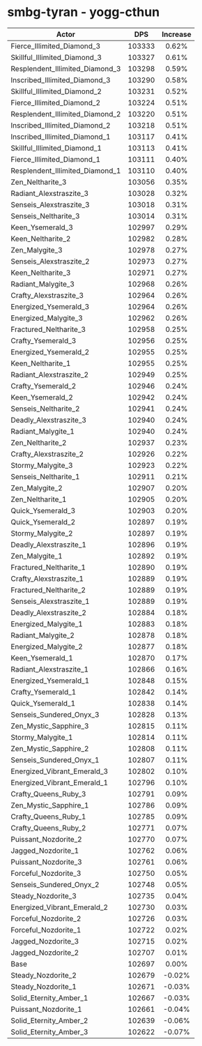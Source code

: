 # smbg-tyran - yogg-cthun
| Actor | DPS | Increase |
|---|:---:|:---:|
|Fierce_Illimited_Diamond_3|103333|0.62%|
|Skillful_Illimited_Diamond_3|103327|0.61%|
|Resplendent_Illimited_Diamond_3|103298|0.59%|
|Inscribed_Illimited_Diamond_3|103290|0.58%|
|Skillful_Illimited_Diamond_2|103231|0.52%|
|Fierce_Illimited_Diamond_2|103224|0.51%|
|Resplendent_Illimited_Diamond_2|103220|0.51%|
|Inscribed_Illimited_Diamond_2|103218|0.51%|
|Inscribed_Illimited_Diamond_1|103117|0.41%|
|Skillful_Illimited_Diamond_1|103113|0.41%|
|Fierce_Illimited_Diamond_1|103111|0.40%|
|Resplendent_Illimited_Diamond_1|103110|0.40%|
|Zen_Neltharite_3|103056|0.35%|
|Radiant_Alexstraszite_3|103028|0.32%|
|Senseis_Alexstraszite_3|103018|0.31%|
|Senseis_Neltharite_3|103014|0.31%|
|Keen_Ysemerald_3|102997|0.29%|
|Keen_Neltharite_2|102982|0.28%|
|Zen_Malygite_3|102978|0.27%|
|Senseis_Alexstraszite_2|102973|0.27%|
|Keen_Neltharite_3|102971|0.27%|
|Radiant_Malygite_3|102968|0.26%|
|Crafty_Alexstraszite_3|102964|0.26%|
|Energized_Ysemerald_3|102964|0.26%|
|Energized_Malygite_3|102962|0.26%|
|Fractured_Neltharite_3|102958|0.25%|
|Crafty_Ysemerald_3|102956|0.25%|
|Energized_Ysemerald_2|102955|0.25%|
|Keen_Neltharite_1|102955|0.25%|
|Radiant_Alexstraszite_2|102949|0.25%|
|Crafty_Ysemerald_2|102946|0.24%|
|Keen_Ysemerald_2|102942|0.24%|
|Senseis_Neltharite_2|102941|0.24%|
|Deadly_Alexstraszite_3|102940|0.24%|
|Radiant_Malygite_1|102940|0.24%|
|Zen_Neltharite_2|102937|0.23%|
|Crafty_Alexstraszite_2|102926|0.22%|
|Stormy_Malygite_3|102923|0.22%|
|Senseis_Neltharite_1|102911|0.21%|
|Zen_Malygite_2|102907|0.20%|
|Zen_Neltharite_1|102905|0.20%|
|Quick_Ysemerald_3|102903|0.20%|
|Quick_Ysemerald_2|102897|0.19%|
|Stormy_Malygite_2|102897|0.19%|
|Deadly_Alexstraszite_1|102896|0.19%|
|Zen_Malygite_1|102892|0.19%|
|Fractured_Neltharite_1|102890|0.19%|
|Crafty_Alexstraszite_1|102889|0.19%|
|Fractured_Neltharite_2|102889|0.19%|
|Senseis_Alexstraszite_1|102889|0.19%|
|Deadly_Alexstraszite_2|102884|0.18%|
|Energized_Malygite_1|102883|0.18%|
|Radiant_Malygite_2|102878|0.18%|
|Energized_Malygite_2|102877|0.18%|
|Keen_Ysemerald_1|102870|0.17%|
|Radiant_Alexstraszite_1|102866|0.16%|
|Energized_Ysemerald_1|102848|0.15%|
|Crafty_Ysemerald_1|102842|0.14%|
|Quick_Ysemerald_1|102838|0.14%|
|Senseis_Sundered_Onyx_3|102828|0.13%|
|Zen_Mystic_Sapphire_3|102815|0.11%|
|Stormy_Malygite_1|102814|0.11%|
|Zen_Mystic_Sapphire_2|102808|0.11%|
|Senseis_Sundered_Onyx_1|102807|0.11%|
|Energized_Vibrant_Emerald_3|102802|0.10%|
|Energized_Vibrant_Emerald_1|102796|0.10%|
|Crafty_Queens_Ruby_3|102791|0.09%|
|Zen_Mystic_Sapphire_1|102786|0.09%|
|Crafty_Queens_Ruby_1|102785|0.09%|
|Crafty_Queens_Ruby_2|102771|0.07%|
|Puissant_Nozdorite_2|102770|0.07%|
|Jagged_Nozdorite_1|102762|0.06%|
|Puissant_Nozdorite_3|102761|0.06%|
|Forceful_Nozdorite_3|102750|0.05%|
|Senseis_Sundered_Onyx_2|102748|0.05%|
|Steady_Nozdorite_3|102735|0.04%|
|Energized_Vibrant_Emerald_2|102730|0.03%|
|Forceful_Nozdorite_2|102726|0.03%|
|Forceful_Nozdorite_1|102722|0.02%|
|Jagged_Nozdorite_3|102715|0.02%|
|Jagged_Nozdorite_2|102707|0.01%|
|Base|102697|0.00%|
|Steady_Nozdorite_2|102679|-0.02%|
|Steady_Nozdorite_1|102671|-0.03%|
|Solid_Eternity_Amber_1|102667|-0.03%|
|Puissant_Nozdorite_1|102661|-0.04%|
|Solid_Eternity_Amber_2|102639|-0.06%|
|Solid_Eternity_Amber_3|102622|-0.07%|
